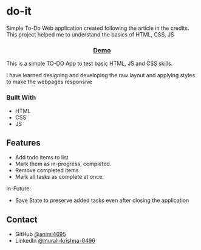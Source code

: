 # do-it
Simple To-Do Web application created following the article in the credits. 
This project helped me to understand the basics of HTML, CSS, JS

<div align="center">
  <h3>
    <a href="https://pensive-joliot-bbce54.netlify.app/index.html">
      Demo
    </a>
  </h3>
</div>


This is a simple TO-DO App to test basic HTML, JS and CSS skills.

I have learned designing and developing the raw layout and applying styles to make the webpages responsive

### Built With

<!-- This section should list any major frameworks that you built your project using. Here are a few examples.-->

- HTML
- CSS
- JS

## Features

<!-- List the features of your application or follow the template. Don't share the figma file here :) -->

- Add todo items to list
- Mark them as in-progress, completed.
- Remove completed items
- Mark all tasks as complete at once.

In-Future:
- Save State to preserve added tasks even after closing the application 


## Contact

- GitHub [@animi4695](https://github.com/animi4695)
- LinkedIn [@murali-krishna-0496](https://www.linkedin.com/in/murali-krishna-0496/)

